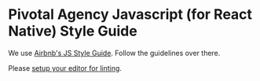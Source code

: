 # Pivotal Agency Javascript (for React Native) Style Guide

We use [Airbnb's JS Style Guide](https://github.com/airbnb/javascript). Follow the guidelines over there.

Please [setup your editor for linting](https://medium.com/pvtl/linting-for-react-native-bdbb586ff694#.9g5w2gblq).
